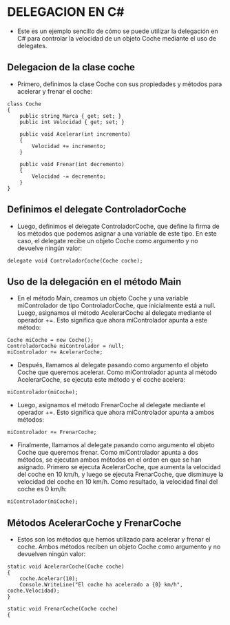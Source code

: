 # DELEGACION EN C#

* Este es un ejemplo sencillo de cómo se puede utilizar la delegación en C# para controlar la velocidad de un objeto Coche mediante el uso de delegates.

## Delegacion de la clase coche

* Primero, definimos la clase Coche con sus propiedades y métodos para acelerar y frenar el coche:

~~~
class Coche
{
    public string Marca { get; set; }
    public int Velocidad { get; set; }

    public void Acelerar(int incremento)
    {
        Velocidad += incremento;
    }

    public void Frenar(int decremento)
    {
        Velocidad -= decremento;
    }
}
~~~

## Definimos el delegate ControladorCoche

* Luego, definimos el delegate ControladorCoche, que define la firma de los métodos que podemos asignar a una variable de este tipo. En este caso, el delegate recibe un objeto Coche como argumento y no devuelve ningún valor:

~~~
delegate void ControladorCoche(Coche coche);
~~~

## Uso de la delegación en el método Main

* En el método Main, creamos un objeto Coche y una variable miControlador de tipo ControladorCoche, que inicialmente está a null. Luego, asignamos el método AcelerarCoche al delegate mediante el operador +=. Esto significa que ahora miControlador apunta a este método:

~~~
Coche miCoche = new Coche();
ControladorCoche miControlador = null;
miControlador += AcelerarCoche;
~~~

* Después, llamamos al delegate pasando como argumento el objeto Coche que queremos acelerar. Como miControlador apunta al método AcelerarCoche, se ejecuta este método y el coche acelera:

~~~
miControlador(miCoche);
~~~

* Luego, asignamos el método FrenarCoche al delegate mediante el operador +=. Esto significa que ahora miControlador apunta a ambos métodos:

~~~
miControlador += FrenarCoche;
~~~

* Finalmente, llamamos al delegate pasando como argumento el objeto Coche que queremos frenar. Como miControlador apunta a dos métodos, se ejecutan ambos métodos en el orden en que se han asignado. Primero se ejecuta AcelerarCoche, que aumenta la velocidad del coche en 10 km/h, y luego se ejecuta FrenarCoche, que disminuye la velocidad del coche en 10 km/h. Como resultado, la velocidad final del coche es 0 km/h:

~~~
miControlador(miCoche);
~~~

## Métodos AcelerarCoche y FrenarCoche

* Estos son los métodos que hemos utilizado para acelerar y frenar el coche. Ambos métodos reciben un objeto Coche como argumento y no devuelven ningún valor:

~~~
static void AcelerarCoche(Coche coche)
{
    coche.Acelerar(10);
    Console.WriteLine("El coche ha acelerado a {0} km/h", coche.Velocidad);
}

static void FrenarCoche(Coche coche)
{
~~~
